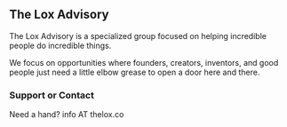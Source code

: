 ## The Lox Advisory

The Lox Advisory is a specialized group focused on helping incredible people do incredible things. 

We focus on opportunities where founders, creators, inventors, and good people just need a little elbow grease to open a door here and there. 



### Support or Contact

Need a hand? info AT thelox.co
